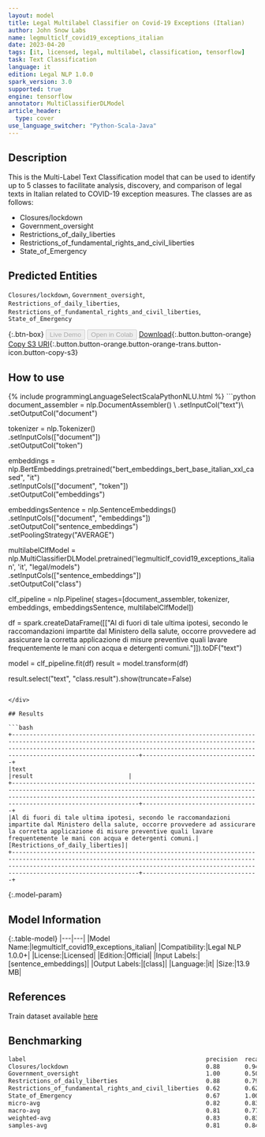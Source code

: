 ```yaml
---
layout: model
title: Legal Multilabel Classifier on Covid-19 Exceptions (Italian)
author: John Snow Labs
name: legmulticlf_covid19_exceptions_italian
date: 2023-04-20
tags: [it, licensed, legal, multilabel, classification, tensorflow]
task: Text Classification
language: it
edition: Legal NLP 1.0.0
spark_version: 3.0
supported: true
engine: tensorflow
annotator: MultiClassifierDLModel
article_header:
  type: cover
use_language_switcher: "Python-Scala-Java"
---
```


## Description

This is the Multi-Label Text Classification model that can be used to identify up to 5 classes to facilitate analysis, discovery, and comparison of legal texts in Italian related to COVID-19 exception measures. The classes are as follows:

 -  Closures/lockdown     
 -  Government_oversight    
 -  Restrictions_of_daily_liberties      
 -  Restrictions_of_fundamental_rights_and_civil_liberties      
 -  State_of_Emergency

## Predicted Entities

`Closures/lockdown`, `Government_oversight`, `Restrictions_of_daily_liberties`, `Restrictions_of_fundamental_rights_and_civil_liberties`, `State_of_Emergency`

{:.btn-box}
<button class="button button-orange" disabled>Live Demo</button>
<button class="button button-orange" disabled>Open in Colab</button>
[Download](https://s3.amazonaws.com/auxdata.johnsnowlabs.com/legal/models/legmulticlf_covid19_exceptions_italian_it_1.0.0_3.0_1681985472330.zip){:.button.button-orange}
[Copy S3 URI](s3://auxdata.johnsnowlabs.com/legal/models/legmulticlf_covid19_exceptions_italian_it_1.0.0_3.0_1681985472330.zip){:.button.button-orange.button-orange-trans.button-icon.button-copy-s3}

## How to use



<div class="tabs-box" markdown="1">
{% include programmingLanguageSelectScalaPythonNLU.html %}
```python
document_assembler = nlp.DocumentAssembler() \
    .setInputCol("text")\
    .setOutputCol("document")

tokenizer = nlp.Tokenizer()\
    .setInputCols(["document"]) \
    .setOutputCol("token")

embeddings = nlp.BertEmbeddings.pretrained("bert_embeddings_bert_base_italian_xxl_cased", "it") \
    .setInputCols(["document", "token"])\
    .setOutputCol("embeddings")

embeddingsSentence = nlp.SentenceEmbeddings() \
    .setInputCols(["document", "embeddings"])\
    .setOutputCol("sentence_embeddings")\
    .setPoolingStrategy("AVERAGE")
    
multilabelClfModel = nlp.MultiClassifierDLModel.pretrained('legmulticlf_covid19_exceptions_italian', 'it', "legal/models") \
    .setInputCols(["sentence_embeddings"])\
    .setOutputCol("class")

clf_pipeline = nlp.Pipeline(
    stages=[document_assembler, 
            tokenizer,
            embeddings, 
            embeddingsSentence,
            multilabelClfModel])

df = spark.createDataFrame([["Al di fuori di tale ultima ipotesi, secondo le raccomandazioni impartite dal Ministero della salute, occorre provvedere ad assicurare la corretta applicazione di misure preventive quali lavare frequentemente le mani con acqua e detergenti comuni."]]).toDF("text")

model = clf_pipeline.fit(df)
result = model.transform(df)

result.select("text", "class.result").show(truncate=False)
```

</div>

## Results

```bash
+------------------------------------------------------------------------------------------------------------------------------------------------------------------------------------------------------------------------------------------------------+---------------------------------+
|text                                                                                                                                                                                                                                                  |result                           |
+------------------------------------------------------------------------------------------------------------------------------------------------------------------------------------------------------------------------------------------------------+---------------------------------+
|Al di fuori di tale ultima ipotesi, secondo le raccomandazioni impartite dal Ministero della salute, occorre provvedere ad assicurare la corretta applicazione di misure preventive quali lavare frequentemente le mani con acqua e detergenti comuni.|[Restrictions_of_daily_liberties]|
+------------------------------------------------------------------------------------------------------------------------------------------------------------------------------------------------------------------------------------------------------+---------------------------------+
```

{:.model-param}
## Model Information

{:.table-model}
|---|---|
|Model Name:|legmulticlf_covid19_exceptions_italian|
|Compatibility:|Legal NLP 1.0.0+|
|License:|Licensed|
|Edition:|Official|
|Input Labels:|[sentence_embeddings]|
|Output Labels:|[class]|
|Language:|it|
|Size:|13.9 MB|

## References

Train dataset available [here](https://huggingface.co/datasets/joelito/covid19_emergency_event)

## Benchmarking

```bash
label                                                   precision  recall  f1-score  support 
Closures/lockdown                                       0.88       0.94    0.91      47      
Government_oversight                                    1.00       0.50    0.67      4       
Restrictions_of_daily_liberties                         0.88       0.79    0.83      28      
Restrictions_of_fundamental_rights_and_civil_liberties  0.62       0.62    0.62      16      
State_of_Emergency                                      0.67       1.00    0.80      6       
micro-avg                                               0.82       0.83    0.83      101     
macro-avg                                               0.81       0.77    0.77      101     
weighted-avg                                            0.83       0.83    0.83      101     
samples-avg                                             0.81       0.84    0.81      101     
```